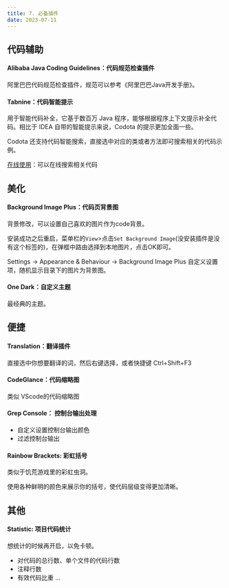 ```yaml
---
title: 7. 必备插件
date: 2023-07-11
---
```

## 代码辅助
#### Alibaba Java Coding Guidelines：代码规范检查插件
阿里巴巴代码规范检查插件，规范可以参考《阿里巴巴Java开发手册》。

#### Tabnine：代码智能提示
用于智能代码补全，它基于数百万 Java 程序，能够根据程序上下文提示补全代码。相比于 IDEA 自带的智能提示来说，Codota 的提示更加全面一些。

Codota 还支持代码智能搜索，直接选中对应的类或者方法即可搜索相关的代码示例。

[在线使用](https://www.codota.com/code)：可以在线搜索相关代码


## 美化
#### Background Image Plus：代码页背景图
背景修改，可以设置自己喜欢的图片作为code背景。

安装成功之后重启，菜单栏的`View`>点击`Set Background Image`(没安装插件是没有这个标签的)，在弹框中路由选择到本地图片，点击OK即可。

Settings -> Appearance & Behaviour -> Background Image Plus 自定义设置项，随机显示目录下的图片为背景图。

#### One Dark：自定义主题
最经典的主题。

## 便捷
#### Translation：翻译插件
直接选中你想要翻译的词，然后右键选择，或者快捷键 Ctrl+Shift+F3


#### CodeGlance：代码缩略图
类似 VScode的代码缩略图

#### Grep Console： 控制台输出处理
- 自定义设置控制台输出颜色
- 过滤控制台输出

#### Rainbow Brackets: 彩虹括号
类似于饥荒游戏里的彩虹虫洞。

使用各种鲜明的颜色来展示你的括号，使代码层级变得更加清晰。


## 其他
#### Statistic: 项目代码统计
想统计的时候再开启，以免卡顿。
- 对代码的总行数、单个文件的代码行数
- 注释行数
- 有效代码比重
...